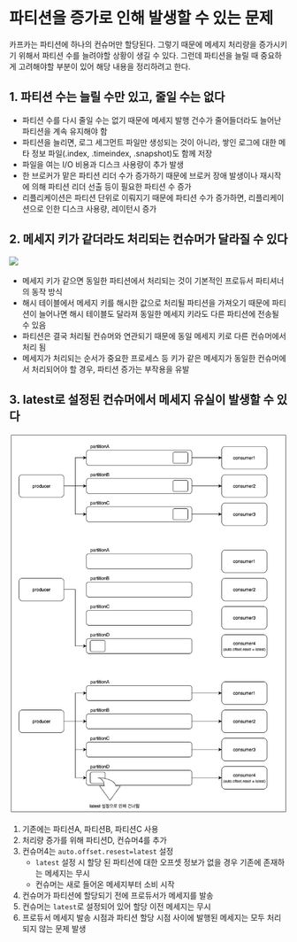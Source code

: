 # 파티션을 증가로 인해 발생할 수 있는 문제

카프카는 파티션에 하나의 컨슈머만 할당된다. 그렇기 때문에 메세지 처리량을 증가시키기 위해서 파티션 수를 늘려야할 상황이 생길 수 있다. 그런데 파티션을 늘릴 때 중요하게 고려해야할 부분이 있어 해당 내용을 정리하려고 한다.

## 1. 파티션 수는 늘릴 수만 있고, 줄일 수는 없다

- 파티션 수를 다시 줄일 수는 없기 때문에 메세지 발행 건수가 줄어들더라도 늘어난 파티션을 계속 유지해야 함
- 파티션을 늘리면, 로그 세그먼트 파일만 생성되는 것이 아니라, 쌓인 로그에 대한 메타 정보 파일(.index, .timeindex, .snapshot)도 함께 저장
- 파일을 여는 I/O 비용과 디스크 사용량이 추가 발생
- 한 브로커가 맡은 파티션 리더 수가 증가하기 때문에 브로커 장애 발생이나 재시작에 의해 파티션 리더 선출 등이 필요한 파티션 수 증가
- 리플리케이션은 파티션 단위로 이뤄지기 때문에 파티션 수가 증가하면, 리플리케이션으로 인한 디스크 사용량, 레이턴시 증가

## 2. 메세지 키가 같더라도 처리되는 컨슈머가 달라질 수 있다

![](https://docs.datastax.com/en/kafka/doc/kafka/images/partitionsKafka.png)

- 메세지 키가 같으면 동일한 파티션에서 처리되는 것이 기본적인 프로듀서 파티셔너의 동작 방식
- 해시 테이블에서 메세지 키를 해시한 값으로 처리될 파티션을 가져오기 때문에 파티션이 늘어나면 해시 테이블도 달라져 동일한 메세지 키라도 다른 파티션에 전송될 수 있음
- 파티션은 결국 처리될 컨슈머와 연관되기 때문에 동일 메세지 키로 다른 컨슈머에서 처리 됨
- 메세지가 처리되는 순서가 중요한 프로세스 등 키가 같은 메세지가 동일한 컨슈머에서 처리되어야 할 경우, 파티션 증가는 부작용을 유발

## 3. latest로 설정된 컨슈머에서 메세지 유실이 발생할 수 있다

![](./image/image.png)

1. 기존에는 파티션A, 파티션B, 파티션C 사용
2. 처리량 증가를 위해 파티션D, 컨슈머4를 추가
3. 컨슈머4는 `auto.offset.resest=latest` 설정
   - `latest` 설정 시 할당 된 파티션에 대한 오프셋 정보가 없을 경우 기존에 존재하는 메세지는 무시
   - 컨슈머는 새로 들어온 메세지부터 소비 시작
4. 컨슈머가 파티션에 할당되기 전에 프로듀서가 메세지를 발송
5. 컨슈머는 `latest`로 설정되어 있어 할당 이전 메세지는 무시
6. 프로듀서 메세지 발송 시점과 파티션 할당 시점 사이에 발행된 메세지는 모두 처리 되지 않는 문제 발생
